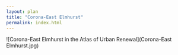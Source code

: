 ```yaml
---
layout: plan
title: "Corona-East Elmhurst"
permalink: index.html
---
```


![Corona-East Elmhurst in the Atlas of Urban Renewal](Corona-East Elmhurst.jpg)
